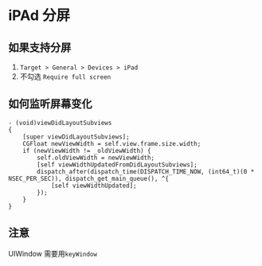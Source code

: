 # iPAd 分屏

## 如果支持分屏

1. `Target > General > Devices > iPad`
2. 不勾选 `Require full screen`

## 如何监听屏幕变化

```objc
- (void)viewDidLayoutSubviews
{
    [super viewDidLayoutSubviews];
    CGFloat newViewWidth = self.view.frame.size.width;
    if (newViewWidth != _oldViewWidth) {
        self.oldViewWidth = newViewWidth;
        [self viewWidthUpdatedFromDidLayoutSubviews];
        dispatch_after(dispatch_time(DISPATCH_TIME_NOW, (int64_t)(0 * NSEC_PER_SEC)), dispatch_get_main_queue(), ^{
            [self viewWidthUpdated];
        });
    }
}
```

## 注意

UIWindow 需要用`keyWindow`
